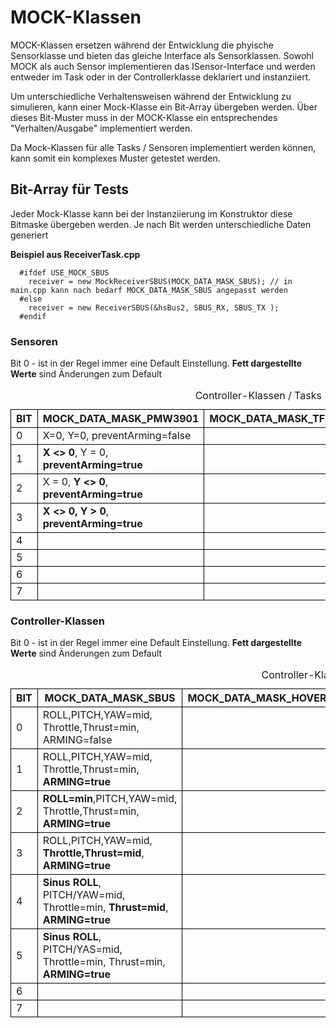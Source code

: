 # MOCK-Klassen
MOCK-Klassen ersetzen während der Entwicklung die phyische Sensorklasse und bieten das gleiche Interface als Sensorklassen.
Sowohl MOCK als auch Sensor implementieren das ISensor-Interface und werden entweder im Task oder in der Controllerklasse
deklariert und instanziiert.

Um unterschiedliche Verhaltensweisen während der Entwicklung zu simulieren, kann einer Mock-Klasse ein Bit-Array übergeben werden. Über dieses Bit-Muster muss in der MOCK-Klasse ein entsprechendes "Verhalten/Ausgabe" implementiert werden.

Da Mock-Klassen für alle Tasks / Sensoren implementiert werden können, kann somit ein komplexes Muster getestet werden.

## Bit-Array für Tests
Jeder Mock-Klasse kann bei der Instanziierung im Konstruktor diese Bitmaske übergeben werden. Je nach Bit werden unterschiedliche
Daten generiert

**Beispiel aus ReceiverTask.cpp**
```
  #ifdef USE_MOCK_SBUS
    receiver = new MockReceiverSBUS(MOCK_DATA_MASK_SBUS); // in main.cpp kann nach bedarf MOCK_DATA_MASK_SBUS angepasst werden
  #else
    receiver = new ReceiverSBUS(&hsBus2, SBUS_RX, SBUS_TX );
  #endif
```

### Sensoren
Bit 0 - ist in der Regel immer eine Default Einstellung. <b>Fett dargestellte Werte</b> sind Änderungen zum Default
<table>
    <caption>Controller-Klassen / Tasks</caption>
    <thead>
        <tr>
            <th style="border: 1px solid black;">BIT</th>
            <th style="border: 1px solid black;">MOCK_DATA_MASK_PMW3901</th>
            <th style="border: 1px solid black;">MOCK_DATA_MASK_TFMINI</th>
            <th style="border: 1px solid black;">MOCK_DATA_MASK_VL53X1</th>
        </tr>
    </thead>
    <tbody>
        <tr>
            <td style="border: 1px solid black;">0</td>
            <td style="border: 1px solid black;">X=0, Y=0, preventArming=false</td>
            <td style="border: 1px solid black;"></td>
            <td style="border: 1px solid black;"></td>
        </tr>
        <tr>
            <td style="border: 1px solid black;">1</td>
            <td style="border: 1px solid black;"><b>X <> 0</b>, Y = 0, <b>preventArming=true</b></td>
            <td style="border: 1px solid black;"></td>
            <td style="border: 1px solid black;"></td>
        </tr>
        <tr>
            <td style="border: 1px solid black;">2</td>
            <td style="border: 1px solid black;">X = 0, <b>Y <> 0</b>, <b>preventArming=true</b></td>
            <td style="border: 1px solid black;"></td>
            <td style="border: 1px solid black;"></td>
        </tr>
        <tr>
            <td style="border: 1px solid black;">3</td>
            <td style="border: 1px solid black;"><b>X <> 0, Y > 0</b>, <b>preventArming=true</b></td>
            <td style="border: 1px solid black;"></td>
            <td style="border: 1px solid black;"></td>
        </tr>
        <tr>
            <td style="border: 1px solid black;">4</td>
            <td style="border: 1px solid black;"></td>
            <td style="border: 1px solid black;"></td>
            <td style="border: 1px solid black;"></td>
        </tr>
        <tr>
            <td style="border: 1px solid black;">5</td>
            <td style="border: 1px solid black;"></td>
            <td style="border: 1px solid black;"></td>
            <td style="border: 1px solid black;"></td>
        </tr>
        <tr>
            <td style="border: 1px solid black;">6</td>
            <td style="border: 1px solid black;"></td>
            <td style="border: 1px solid black;"></td>
            <td style="border: 1px solid black;"></td>
        </tr>
        <tr>
            <td style="border: 1px solid black;">7</td>
            <td style="border: 1px solid black;"></td>
            <td style="border: 1px solid black;"></td>
            <td style="border: 1px solid black;"></td>
        </tr>
    </tbody>
</table>

### Controller-Klassen
Bit 0 - ist in der Regel immer eine Default Einstellung. <b>Fett dargestellte Werte</b> sind Änderungen zum Default

<table>
    <caption>Controller-Klassen / Tasks</caption>
    <thead>
        <tr>
            <th style="border: 1px solid black;">BIT</th>
            <th style="border: 1px solid black;">MOCK_DATA_MASK_SBUS</th>
            <th style="border: 1px solid black;">MOCK_DATA_MASK_HOVER</th>
            <th style="border: 1px solid black;">MOCK_DATA_MASK_SURFACE</th>
            <th style="border: 1px solid black;">MOCK_DATA_MASK_MIXER</th>
        </tr>
    </thead>
    <tbody>
        <tr>
            <td style="border: 1px solid black;">0</td>
            <td style="border: 1px solid black;">ROLL,PITCH,YAW=mid, <br>Throttle,Thrust=min, ARMING=false</td>
            <td style="border: 1px solid black;"></td>
            <td style="border: 1px solid black;"></td>
            <td style="border: 1px solid black;"></td>
        </tr>
        <tr>
            <td style="border: 1px solid black;">1</td>
            <td style="border: 1px solid black;">ROLL,PITCH,YAW=mid, <br>Throttle,Thrust=min, <b>ARMING=true</b></td>
            <td style="border: 1px solid black;"></td>
            <td style="border: 1px solid black;"></td>
            <td style="border: 1px solid black;"></td>
        </tr>
        <tr>
            <td style="border: 1px solid black;">2</td>
            <td style="border: 1px solid black;"><b>ROLL=min</b>,PITCH,YAW=mid, <br>Throttle,Thrust=min, <b>ARMING=true</b></td>
            <td style="border: 1px solid black;"></td>
            <td style="border: 1px solid black;"></td>
            <td style="border: 1px solid black;"></td>
        </tr>
        <tr>
            <td style="border: 1px solid black;">3</td>
            <td style="border: 1px solid black;">ROLL,PITCH,YAW=mid, <br><b>Throttle,Thrust=mid</b>, <b>ARMING=true</b></td>
            <td style="border: 1px solid black;"></td>
            <td style="border: 1px solid black;"></td>
            <td style="border: 1px solid black;"></td>
        </tr>
        <tr>
            <td style="border: 1px solid black;">4</td>
            <td style="border: 1px solid black;"><b>Sinus ROLL</b>, PITCH/YAW=mid, <br>Throttle=min, <b>Thrust=mid</b>, <b>ARMING=true</b></td>
            <td style="border: 1px solid black;"></td>
            <td style="border: 1px solid black;"></td>
            <td style="border: 1px solid black;"></td>
        </tr>
        <tr>
            <td style="border: 1px solid black;">5</td>
            <td style="border: 1px solid black;"><b>Sinus ROLL</b>, PITCH/YAS=mid, <br>Throttle=min, Thrust=min, <b>ARMING=true</b></td>
            <td style="border: 1px solid black;"></td>
            <td style="border: 1px solid black;"></td>
            <td style="border: 1px solid black;"></td>
        </tr>
        <tr>
            <td style="border: 1px solid black;">6</td>
            <td style="border: 1px solid black;"></td>
            <td style="border: 1px solid black;"></td>
            <td style="border: 1px solid black;"></td>
            <td style="border: 1px solid black;"></td>
        </tr>
        <tr>
            <td style="border: 1px solid black;">7</td>
            <td style="border: 1px solid black;"></td>
            <td style="border: 1px solid black;"></td>
            <td style="border: 1px solid black;"></td>
            <td style="border: 1px solid black;"></td>
        </tr>
    </tbody>
</table>
